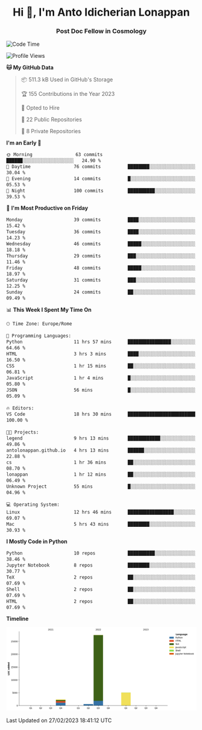 
<h1 align="center">Hi 👋, I'm Anto Idicherian Lonappan</h1>
<h3 align="center">Post Doc Fellow in Cosmology</h3>

<!--START_SECTION:waka-->
![Code Time](http://img.shields.io/badge/Code%20Time-180%20hrs%2035%20mins-blue)

![Profile Views](http://img.shields.io/badge/Profile%20Views-1-blue)

**🐱 My GitHub Data** 

> 📦 511.3 kB Used in GitHub's Storage 
 > 
> 🏆 155 Contributions in the Year 2023
 > 
> 💼 Opted to Hire
 > 
> 📜 22 Public Repositories 
 > 
> 🔑 8 Private Repositories 
 > 
**I'm an Early 🐤** 

```text
🌞 Morning                63 commits          ██████░░░░░░░░░░░░░░░░░░░   24.90 % 
🌆 Daytime                76 commits          ████████░░░░░░░░░░░░░░░░░   30.04 % 
🌃 Evening                14 commits          █░░░░░░░░░░░░░░░░░░░░░░░░   05.53 % 
🌙 Night                  100 commits         ██████████░░░░░░░░░░░░░░░   39.53 % 
```
📅 **I'm Most Productive on Friday** 

```text
Monday                   39 commits          ████░░░░░░░░░░░░░░░░░░░░░   15.42 % 
Tuesday                  36 commits          ████░░░░░░░░░░░░░░░░░░░░░   14.23 % 
Wednesday                46 commits          █████░░░░░░░░░░░░░░░░░░░░   18.18 % 
Thursday                 29 commits          ███░░░░░░░░░░░░░░░░░░░░░░   11.46 % 
Friday                   48 commits          █████░░░░░░░░░░░░░░░░░░░░   18.97 % 
Saturday                 31 commits          ███░░░░░░░░░░░░░░░░░░░░░░   12.25 % 
Sunday                   24 commits          ██░░░░░░░░░░░░░░░░░░░░░░░   09.49 % 
```


📊 **This Week I Spent My Time On** 

```text
🕑︎ Time Zone: Europe/Rome

💬 Programming Languages: 
Python                   11 hrs 57 mins      ████████████████░░░░░░░░░   64.66 % 
HTML                     3 hrs 3 mins        ████░░░░░░░░░░░░░░░░░░░░░   16.50 % 
CSS                      1 hr 15 mins        ██░░░░░░░░░░░░░░░░░░░░░░░   06.81 % 
JavaScript               1 hr 4 mins         █░░░░░░░░░░░░░░░░░░░░░░░░   05.80 % 
JSON                     56 mins             █░░░░░░░░░░░░░░░░░░░░░░░░   05.09 % 

🔥 Editors: 
VS Code                  18 hrs 30 mins      █████████████████████████   100.00 % 

🐱‍💻 Projects: 
legend                   9 hrs 13 mins       ████████████░░░░░░░░░░░░░   49.86 % 
antolonappan.github.io   4 hrs 13 mins       ██████░░░░░░░░░░░░░░░░░░░   22.88 % 
cs                       1 hr 36 mins        ██░░░░░░░░░░░░░░░░░░░░░░░   08.70 % 
lonappan                 1 hr 12 mins        ██░░░░░░░░░░░░░░░░░░░░░░░   06.49 % 
Unknown Project          55 mins             █░░░░░░░░░░░░░░░░░░░░░░░░   04.96 % 

💻 Operating System: 
Linux                    12 hrs 46 mins      █████████████████░░░░░░░░   69.07 % 
Mac                      5 hrs 43 mins       ████████░░░░░░░░░░░░░░░░░   30.93 % 
```

**I Mostly Code in Python** 

```text
Python                   10 repos            ██████████░░░░░░░░░░░░░░░   38.46 % 
Jupyter Notebook         8 repos             ████████░░░░░░░░░░░░░░░░░   30.77 % 
TeX                      2 repos             ██░░░░░░░░░░░░░░░░░░░░░░░   07.69 % 
Shell                    2 repos             ██░░░░░░░░░░░░░░░░░░░░░░░   07.69 % 
HTML                     2 repos             ██░░░░░░░░░░░░░░░░░░░░░░░   07.69 % 
```



**Timeline**

![Lines of Code chart](https://raw.githubusercontent.com/antolonappan/antolonappan/main/assets/bar_graph.png)


 Last Updated on 27/02/2023 18:41:12 UTC
<!--END_SECTION:waka-->
